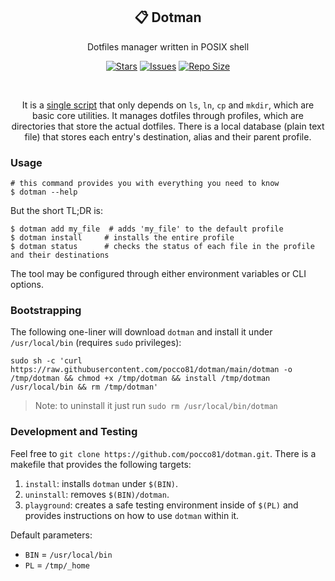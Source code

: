 <p align="center">
  <h2 align="center">📋 Dotman</h2>
</p>

<p align="center">
	Dotfiles manager written in POSIX shell 
</p>

<p align="center">
	<a href="https://github.com/pocco81/dotman/stargazers">
		<img alt="Stars" src="https://img.shields.io/github/stars/pocco81/dotman?style=for-the-badge&logo=starship&color=C9CBFF&logoColor=D9E0EE&labelColor=302D41"></a>
	<a href="https://github.com/pocco81/dotman/issues">
		<img alt="Issues" src="https://img.shields.io/github/issues/pocco81/dotman?style=for-the-badge&logo=bilibili&color=F5E0DC&logoColor=D9E0EE&labelColor=302D41"></a>
	<a href="https://github.com/pocco81/dotman">
		<img alt="Repo Size" src="https://img.shields.io/github/repo-size/pocco81/dotman?color=%23DDB6F2&label=SIZE&logo=codesandbox&style=for-the-badge&logoColor=D9E0EE&labelColor=302D41"/></a>
</p>

&nbsp;

<p align="center">
	It is a <a href="https://github.com/pocco81/dotman/blob/main/dotman">single script</a> that only depends on <code>ls</code>, <code>ln</code>, <code>cp</code> and <code>mkdir</code>, which are basic core utilities.
	It manages dotfiles through profiles, which are directories that store the actual dotfiles. There is a local database (plain text file) that stores each entry's destination, alias and their parent profile.
</p>

### Usage

```shell
# this command provides you with everything you need to know
$ dotman --help
```

But the short TL;DR is:
```
$ dotman add my_file  # adds 'my_file' to the default profile
$ dotman install     # installs the entire profile
$ dotman status      # checks the status of each file in the profile and their destinations
```

The tool may be configured through either environment variables or CLI options.

### Bootstrapping

The following one-liner will download `dotman` and install it under `/usr/local/bin` (requires `sudo` privileges):

```shell
sudo sh -c 'curl https://raw.githubusercontent.com/pocco81/dotman/main/dotman -o /tmp/dotman && chmod +x /tmp/dotman && install /tmp/dotman /usr/local/bin && rm /tmp/dotman'
```
> Note: to uninstall it just run `sudo rm /usr/local/bin/dotman`

### Development and Testing

Feel free to `git clone https://github.com/pocco81/dotman.git`. There is a makefile that provides the following targets:

1.	`install`: installs `dotman` under `$(BIN)`.
2. `uninstall`: removes `$(BIN)/dotman`.
3. `playground`: creates a safe testing environment inside of `$(PL)` and provides instructions on how to use `dotman` within it.

Default parameters:
- `BIN` = `/usr/local/bin`
- `PL` = `/tmp/_home`
